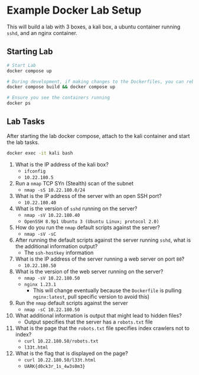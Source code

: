 # Example Docker Lab Setup

This will build a lab with 3 boxes, a kali box, a ubuntu container running `sshd`, and an nginx container.

## Starting Lab

```bash
# Start Lab
docker compose up

# During development, if making changes to the Dockerfiles, you can rebuild the images and restart the containers
docker compose build && docker compose up

# Ensure you see the containers running
docker ps
```

## Lab Tasks

After starting the lab docker compose, attach to the kali container and start the lab tasks.

```bash
docker exec -it kali bash
```

1. What is the IP address of the kali box?
    - `ifconfig`
    - `10.22.180.5`
2. Run a `nmap` TCP SYn (Stealth) scan of the subnet
    - `nmap -sS 10.22.180.0/24`
3. What is the IP address of the server with an open SSH port?
    - `10.22.180.40`
4. What is the version of `sshd` running on the server?
    - `nmap -sV 10.22.180.40`
    - `OpenSSH 8.9p1 Ubuntu 3 (Ubuntu Linux; protocol 2.0)`
5. How do you run the `nmap` default scripts against the server?
    - `nmap -sV -sC`
6. After running the default scripts against the server running `sshd`, what is the additional information output?
    - The `ssh-hostkey` information
7. What is the IP address of the server running a web server on port `80`?
    - `10.22.180.50`
8. What is the version of the web server running on the server?
    - `nmap -sV 10.22.180.50`
    - `nginx 1.23.1`
        - This will change eventually because the `Dockerfile` is pulling `nginx:latest`, pull specific version to avoid this)
9. Run the `nmap` default scripts against the server
    - `nmap -sC 10.22.180.50`
10. What additional information is output that might lead to hidden files?
    - Output specifies that the server has a `robots.txt` file
11. What is the page that the `robots.txt` file specifies index crawlers not to index?
    - `curl 10.22.180.50/robots.txt`
    - `l33t.html`
12. What is the flag that is displayed on the page?
    - `curl 10.22.180.50/l33t.html`
    - `UARK{d0ck3r_1s_4w3s0m3}`
